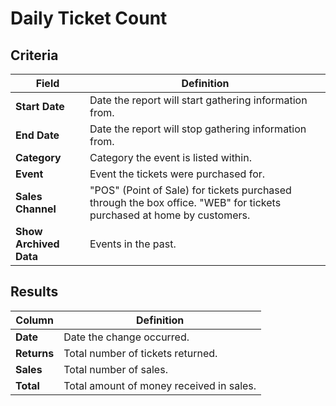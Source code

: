 # Daily Ticket Count

## Criteria

| **Field** | **Definition** |
| --- | --- |
| **Start Date** | Date the report will start gathering information from. |
| **End Date** | Date the report will stop gathering information from. |
| **Category** | Category the event is listed within. |
| **Event** | Event the tickets were purchased for. |
| **Sales Channel** | "POS" (Point of Sale) for tickets purchased through the box office. "WEB" for tickets purchased at home by customers. |
| **Show Archived Data** | Events in the past. |

## Results

| **Column** | **Definition** |
| --- | --- |
| **Date** | Date the change occurred. |
| **Returns** | Total number of tickets returned. |
| **Sales** | Total number of sales. |
| **Total** | Total amount of money received in sales. |

